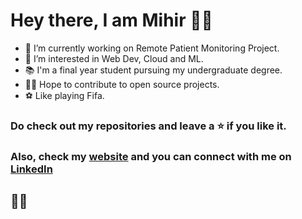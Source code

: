 # Hey there, I am Mihir 👋🏼

<!--
**Mik-27/Mik-27** is a ✨ _special_ ✨ repository because its `README.md` (this file) appears on your GitHub profile.

Here are some ideas to get you started:
-->

- 🔭 I’m currently working on Remote Patient Monitoring Project.
- 🌱 I’m interested in Web Dev, Cloud and ML.
- 📚 I'm a final year student pursuing my undergraduate degree.
- 🤞🏼 Hope to contribute to open source projects.
- ⚽ Like playing Fifa.

### Do check out my repositories and leave a ⭐ if you like it.
### Also, check my [website](mik-27.github.io) and you can connect with me on [LinkedIn](https://www.linkedin.com/in/mihir-thakur-116aa2208/)

## ✌🏼
